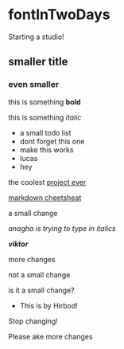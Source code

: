 # fontInTwoDays

Starting a studio!

## smaller title

### even smaller

this is something **bold**

this is something *italic*

* a small todo list
* dont forget this one
* make this works
* lucas
* hey

the coolest [project ever](https://github.com/ESADTYPE-Amiens/fontInTwoDays)

[markdown cheetsheat](https://github.com/adam-p/markdown-here/wiki/Markdown-Cheatsheet)

a small change


*anagha is trying to type in italics*

***viktor***



more changes

not a small change

is it a small change?


* This is by Hirbod!

Stop changing!

Please ake more changes